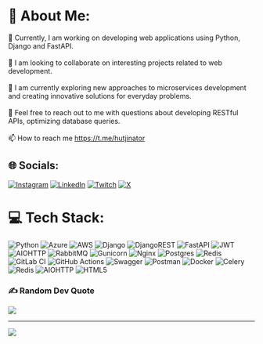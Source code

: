 # 💫 About Me:
🔭 Currently, I am working on developing web applications using Python, Django and FastAPI.<br><br>👯 I am looking to collaborate on interesting projects related to web development.<br><br>🌱 I am currently exploring new approaches to microservices development and creating innovative solutions for everyday problems.<br><br>💬 Feel free to reach out to me with questions about developing RESTful APIs, optimizing database queries.<br><br>📫 How to reach me https://t.me/hutjinator


## 🌐 Socials:
[![Instagram](https://img.shields.io/badge/Instagram-%23E4405F.svg?logo=Instagram&logoColor=white)](https://instagram.com/hutjicsgo) [![LinkedIn](https://img.shields.io/badge/LinkedIn-%230077B5.svg?logo=linkedin&logoColor=white)](https://linkedin.com/in/hutjicsgo@gmail.com) [![Twitch](https://img.shields.io/badge/Twitch-%239146FF.svg?logo=Twitch&logoColor=white)](https://twitch.tv/hutji) [![X](https://img.shields.io/badge/X-black.svg?logo=X&logoColor=white)](https://x.com/hutjicsgo) 

# 💻 Tech Stack:
![Python](https://img.shields.io/badge/python-3670A0?style=for-the-badge&logo=python&logoColor=ffdd54) ![Azure](https://img.shields.io/badge/azure-%230072C6.svg?style=for-the-badge&logo=microsoftazure&logoColor=white) ![AWS](https://img.shields.io/badge/AWS-%23FF9900.svg?style=for-the-badge&logo=amazon-aws&logoColor=white) ![Django](https://img.shields.io/badge/django-%23092E20.svg?style=for-the-badge&logo=django&logoColor=white) ![DjangoREST](https://img.shields.io/badge/DJANGO-REST-ff1709?style=for-the-badge&logo=django&logoColor=white&color=ff1709&labelColor=gray) ![FastAPI](https://img.shields.io/badge/FastAPI-005571?style=for-the-badge&logo=fastapi) ![JWT](https://img.shields.io/badge/JWT-black?style=for-the-badge&logo=JSON%20web%20tokens) ![AIOHTTP](https://img.shields.io/badge/iohttp-%232C5bb4.svg?style=for-the-badge&logo=aiohttp&logoColor=white) ![RabbitMQ](https://img.shields.io/badge/rabbitmq-FF6600?style=for-the-badge&logo=rabbitmq&logoColor=white) ![Gunicorn](https://img.shields.io/badge/gunicorn-%298729.svg?style=for-the-badge&logo=gunicorn&logoColor=white) ![Nginx](https://img.shields.io/badge/nginx-%23009639.svg?style=for-the-badge&logo=nginx&logoColor=white) ![Postgres](https://img.shields.io/badge/postgres-%23316192.svg?style=for-the-badge&logo=postgresql&logoColor=white) ![Redis](https://img.shields.io/badge/redis-%23DD0031.svg?style=for-the-badge&logo=redis&logoColor=white) ![GitLab CI](https://img.shields.io/badge/gitlab%20CI-%23181717.svg?style=for-the-badge&logo=gitlab&logoColor=white) ![GitHub Actions](https://img.shields.io/badge/github%20actions-%232671E5.svg?style=for-the-badge&logo=githubactions&logoColor=white) ![Swagger](https://img.shields.io/badge/-Swagger-%23Clojure?style=for-the-badge&logo=swagger&logoColor=white) ![Postman](https://img.shields.io/badge/Postman-FF6C37?style=for-the-badge&logo=postman&logoColor=white) ![Docker](https://img.shields.io/badge/docker-%230db7ed.svg?style=for-the-badge&logo=docker&logoColor=white) ![Celery](https://img.shields.io/badge/celery-%23a9cc54.svg?style=for-the-badge&logo=celery&logoColor=ddf4a4) ![Redis](https://img.shields.io/badge/redis-%23DD0031.svg?style=for-the-badge&logo=redis&logoColor=white) ![AIOHTTP](https://img.shields.io/badge/iohttp-%232C5bb4.svg?style=for-the-badge&logo=aiohttp&logoColor=white) ![HTML5](https://img.shields.io/badge/html5-%23E34F26.svg?style=for-the-badge&logo=html5&logoColor=white)

### ✍️ Random Dev Quote
![](https://quotes-github-readme.vercel.app/api?type=horizontal&theme=radical)

---
[![](https://visitcount.itsvg.in/api?id=hutji&icon=0&color=0)](https://visitcount.itsvg.in)
